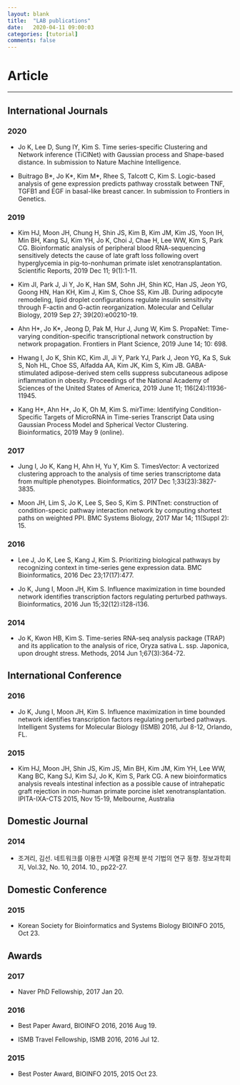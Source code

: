 ```yaml
---
layout: blank
title:  "LAB publications"
date:   2020-04-11 09:00:03
categories: [tutorial]
comments: false
---
```


# Article

<hr>

## International Journals

### 2020

* Jo K, Lee D, Sung IY, Kim S. Time series-specific Clustering and Network inference (TiClNet) with Gaussian process and Shape-based distance. In submission to Nature Machine Intelligence.

* Buitrago B*, Jo K*, Kim M*, Rhee S, Talcott C, Kim S. Logic-based analysis of gene expression predicts pathway crosstalk between TNF, TGFB1 and EGF in basal-like breast cancer. In submission to Frontiers in Genetics.

### 2019

* Kim HJ, Moon JH, Chung H, Shin JS, Kim B, Kim JM, Kim JS, Yoon IH, Min BH, Kang SJ, Kim YH, Jo K, Choi J, Chae H, Lee WW, Kim S, Park CG. Bioinformatic analysis of peripheral blood RNA-sequencing sensitively detects the cause of late graft loss following overt hyperglycemia in pig-to-nonhuman primate islet xenotransplantation. Scientific Reports, 2019 Dec 11; 9(1):1-11.

* Kim JI, Park J, Ji Y, Jo K, Han SM, Sohn JH, Shin KC, Han JS, Jeon YG, Goong HN, Han KH, Kim J, Kim S, Choe SS, Kim JB. During adipocyte remodeling, lipid droplet configurations regulate insulin sensitivity through F-actin and G-actin reorganization. Molecular and Cellular Biology, 2019 Sep 27; 39(20):e00210-19.

* Ahn H*, Jo K*, Jeong D, Pak M, Hur J, Jung W, Kim S. PropaNet: Time-varying condition-specific transcriptional network construction by network propagation. Frontiers in Plant Science, 2019 June 14; 10: 698.

* Hwang I, Jo K, Shin KC, Kim JI, Ji Y, Park YJ, Park J, Jeon YG, Ka S, Suk S, Noh HL, Choe SS, Alfadda AA, Kim JK, Kim S, Kim JB. GABA-stimulated adipose-derived stem cells suppress subcutaneous adipose inflammation in obesity. Proceedings of the National Academy of Sciences of the United States of America, 2019 June 11; 116(24):11936-11945.

* Kang H*, Ahn H*, Jo K, Oh M, Kim S. mirTime: Identifying Condition-Specific Targets of MicroRNA in Time-series Transcript Data using Gaussian Process Model and Spherical Vector Clustering. Bioinformatics, 2019 May 9 (online).

### 2017

* Jung I, Jo K, Kang H, Ahn H, Yu Y, Kim S. TimesVector: A vectorized clustering approach to the analysis of time series transcriptome data from multiple phenotypes. Bioinformatics, 2017 Dec 1;33(23):3827-3835.

* Moon JH, Lim S, Jo K, Lee S, Seo S, Kim S. PINTnet: construction of condition-specic pathway interaction network by computing shortest paths on weighted PPI. BMC Systems Biology, 2017 Mar 14; 11(Suppl 2): 15.

### 2016

* Lee J, Jo K, Lee S, Kang J, Kim S. Prioritizing biological pathways by recognizing context in time-series gene expression data. BMC Bioinformatics, 2016 Dec 23;17(17):477.

* Jo K, Jung I, Moon JH, Kim S. Influence maximization in time bounded network identifies transcription factors regulating perturbed pathways. Bioinformatics, 2016 Jun 15;32(12):i128-i136.

### 2014

* Jo K, Kwon HB, Kim S. Time-series RNA-seq analysis package (TRAP) and its application to the analysis of rice, Oryza sativa L. ssp. Japonica, upon drought stress. Methods, 2014 Jun 1;67(3):364-72.


## International Conference

### 2016

* Jo K, Jung I, Moon JH, Kim S. Influence maximization in time bounded network identifies transcription factors regulating perturbed pathways. Intelligent Systems for Molecular Biology (ISMB) 2016, Jul 8-12, Orlando, FL.

### 2015

* Kim HJ, Moon JH, Shin JS, Kim JS, Min BH, Kim JM, Kim YH, Lee WW, Kang BC, Kang SJ, Kim SJ, Jo K, Kim S, Park CG. A new bioinformatics analysis reveals intestinal infection as a possible cause of intrahepatic graft rejection in non-human primate porcine islet xenotransplantation. IPITA-IXA-CTS 2015, Nov 15-19, Melbourne, Australia


## Domestic Journal

### 2014

* 조겨리, 김선. 네트워크를 이용한 시계열 유전체 분석 기법의 연구 동향. 정보과학회지, Vol.32, No. 10, 2014. 10., pp22-27.


## Domestic Conference

### 2015

* Korean Society for Bioinformatics and Systems Biology BIOINFO 2015, Oct 23.


## Awards

### 2017

* Naver PhD Fellowship, 2017 Jan 20.

### 2016

* Best Paper Award, BIOINFO 2016, 2016 Aug 19.

* ISMB Travel Fellowship, ISMB 2016, 2016 Jul 12.

### 2015

* Best Poster Award, BIOINFO 2015, 2015 Oct 23.
